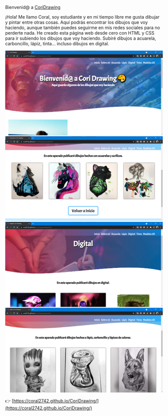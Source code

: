 Bienvenid@ a [CoriDrawing](https://coral2742.github.io/CoriDrawing)

¡Hola! Me llamo Coral, soy estudiante y en mi tiempo libre me gusta dibujar y pintar entre otras cosas. Aquí podrás encontrar los dibujos que voy haciendo, aunque también puedes seguirme en mis redes sociales para no perderte nada. He creado esta página web desde cero con HTML y CSS para ir subiendo los dibujos que voy haciendo. Subiré dibujos a acuarela, carboncillo, lápiz, tinta... incluso dibujos en digital.

![](https://github.com/coral2742/CoriDrawing/blob/5fecd647e9c7636fed42fdc304976d433e502309/Imagen/Captura%20de%20pantalla%202021-09-11%20231544.png)
![](https://github.com/coral2742/CoriDrawing/blob/5fecd647e9c7636fed42fdc304976d433e502309/Imagen/Captura%20de%20pantalla%202021-09-11%20231610.png)
![](https://github.com/coral2742/CoriDrawing/blob/5fecd647e9c7636fed42fdc304976d433e502309/Imagen/Captura%20de%20pantalla%202021-09-11%20231644.png)
![](https://github.com/coral2742/CoriDrawing/blob/db5834153008b55f10f2a189a5cdb075f9df8fec/Imagen/Captura%20de%20pantalla%202021-09-11%20231626.png)

👉 [https://coral2742.github.io/CoriDrawing/](https://coral2742.github.io/CoriDrawing/)
